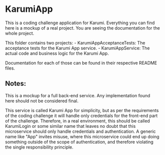 # KarumiApp

This is a coding challenge application for Karumi. Everything you can find here is a mockup of a real project.
You are seeing the documentation for the whole project.

This folder contains two projects:
    - KarumiAppAcceptanceTests: The acceptance tests for the Karumi App service.
    - KarumiAppService: The actual code and business logic for the Karumi App.


Documentation for each of those can be found in their respective README files.

## Notes:

This is a mockup for a full back-end service. Any implementation found here should not be considered final.

This service is called Karumi App for simplicity, but as per the requirements of the coding challenge it will handle only credentials for the front-end part of the challenge.
Therefore, in a real environment, this should be called KarumiLogin or some similar name that leaves no doubt that this microservice should only handle credentials and authentication.
A generic name like "App" invites misuse, where this microservice could end up doing something outside of the scope of authentication, and therefore violating the single responsibility principle.




